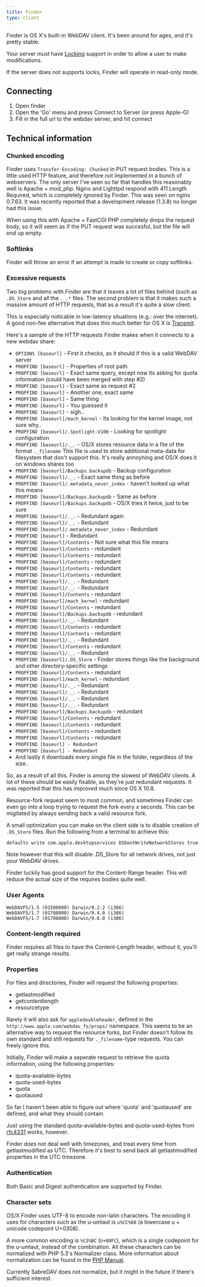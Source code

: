 ```yaml
---
title: Finder
type: client
---
```


Finder is OS X's built-in WebDAV client. It's been around for ages, and
it's pretty stable.

Your server _must_ have [Locking](/dav/locking) support in order to allow
a user to make modifications.

If the server does not supports locks, Finder will operate in read-only mode.

Connecting
----------

1. Open finder
2. Open the 'Go' menu and press Connect to Server (or press Apple-G)
3. Fill in the full url to the webdav server, and hit connect

Technical information
---------------------

### Chunked encoding

Finder uses `Transfer-Encoding: Chunked` in PUT request bodies. This is a
little used HTTP feature, and therefore not implemented in a bunch of
webservers. The only server I've seen so far that handles this reasonably well
is Apache + mod_php. Nginx and Lighttpd respond with 411 Length Required,
which is completely ignored by Finder. This was seen on nginx 0.7.63.
It was recently reported that a development release (1.3.8) no longer had this
issue.

When using this with Apache + FastCGI PHP completely drops the request body,
so it will seem as if the PUT request was succesful, but the file will end up
empty.

### Softlinks

Finder will throw an error if an attempt is made to create or copy softlinks.

### Excessive requests

Two big problems with Finder are that it leaves a lot of files behind (such as
`.DS_Store` and all the `._.*` files. The second problem is that it makes such
a massive amount of HTTP requests, that as a result it's quite a slow client.

This is especially noticable in low-latency situations (e.g.: over the
internet). A good non-fee alternative that does this much better for OS X is
[Transmit](/dav/clients/transmit).

Here's a sample of the HTTP requests Finder makes when it connects to a new
webdav share:


* `OPTIONS [baseurl]` - First it checks, as it should if this is a valid WebDAV server
* `PROPFIND [baseurl]` - Properties of root path
* `PROPFIND [baseurl]` - Exact same query, except now its asking for quota information (could have been merged with step #2)
* `PROPFIND [baseurl]` - Exact same as request #2
* `PROPFIND [baseurl]` - Another one, exact same
* `PROPFIND [baseurl]` - Same thing
* `PROPFIND [baseurl]` - You guessed it
* `PROPFIND [baseurl]` - sigh..
* `PROPFIND [baseurl]/mach_kernel` - Its looking for the kernel image, not sure why..
* `PROPFIND [baseurl]/.Spotlight-V100` - Looking for spotlight configuration
* `PROPFIND [baseurl]/._.` - OS/X stores resource data in a file of the format `._filename` This file is used to store additional meta-data for filesystem that don't support this. It's really annoyhing and OS/X does it on windows shares too
* `PROPFIND [baseurl]/Backups.backupdb` - Backup configuration
* `PROPFIND [baseurl]/._.` - Exact same thing as before
* `PROPFIND [baseurl]/.metadata_never_index` - haven't looked up what this means
* `PROPFIND [baseurl]/Backups.backupdb` - Same as before
* `PROPFIND [baseurl]/Backups.backupdb` - OS/X tries it twice, just to be sure
* `PROPFIND [baseurl]/._.` - Redundant again
* `PROPFIND [baseurl]/._.` - Redundant
* `PROPFIND [baseurl]/.metadata_never_index` - Redundant
* `PROPFIND [baseurl]` - Redundant
* `PROPFIND [baseurl]/Contents` - Not sure what this file means
* `PROPFIND [baseurl]/Contents` - redundant
* `PROPFIND [baseurl]/Contents` - redundant
* `PROPFIND [baseurl]/Contents` - redundant
* `PROPFIND [baseurl]/Contents` - redundant
* `PROPFIND [baseurl]/Contents` - redundant
* `PROPFIND [baseurl]/._.` - Redundant
* `PROPFIND [baseurl]/._.` - Redundant
* `PROPFIND [baseurl]/Contents` - redundant
* `PROPFIND [baseurl]/mach_kernel` - redundant
* `PROPFIND [baseurl]/Contents` - redundant
* `PROPFIND [baseurl]/Backups.backupdb` - redundant
* `PROPFIND [baseurl]/._.` - Redundant
* `PROPFIND [baseurl]/Contents` - redundant
* `PROPFIND [baseurl]/Contents` - redundant
* `PROPFIND [baseurl]/._.` - Redundant
* `PROPFIND [baseurl]/Contents` - redundant
* `PROPFIND [baseurl]/._.` - Redundant
* `PROPFIND [baseurl]/.DS_Store` - Finder stores things like the background and other directory-specific settings
* `PROPFIND [baseurl]/Contents` - redundant
* `PROPFIND [baseurl]/mach_kernel` - redundant
* `PROPFIND [baseurl]/._.` - Redundant
* `PROPFIND [baseurl]/._.` - Redundant
* `PROPFIND [baseurl]/._.` - Redundant
* `PROPFIND [baseurl]/._.` - Redundant
* `PROPFIND [baseurl]/Backups.backupdb` - redundant
* `PROPFIND [baseurl]/Contents` - redundant
* `PROPFIND [baseurl]/Contents` - redundant
* `PROPFIND [baseurl]/Contents` - redundant
* `PROPFIND [baseurl]/Contents` - redundant
* `PROPFIND [baseurl] - Redundant`
* `PROPFIND [baseurl] - Redundant`
* And lastly it downloads every single file in the folder, regardless of the size..

So, as a result of all this. Finder is among the slowest of WebDAV clients. A
lot of these should be easily fixable, as they're just redundant requests.
It was reported that this has improved much since OS X 10.8.

Resource-fork request seem to most common, and sometimes Finder can even go
into a loop trying to request the fork every x seconds. This can be migitated
by always sending back a valid resource fork.

A small optimization you can make on the client side is to disable creation of
`.DS_Store` files. Run the following from a terminal to achieve this:

    defaults write com.apple.desktopservices DSDontWriteNetworkStores true

Note however that this will disable .DS_Store for all network drives, not just
your WebDAV drives.

Finder luckily has good support for the Content-Range header. This will
reduce the actual size of the requires bodies quite well.

### User Agents

    WebDAVFS/1.5 (01508000) Darwin/9.2.2 (i386)
    WebDAVFS/1.7 (01708000) Darwin/9.4.0 (i386)
    WebDAVFS/1.7 (01708000) Darwin/9.6.0 (i386)

### Content-length required

Finder requires all files to have the Content-Length header, without it,
you'll get really strange results.

### Properties

For files and directories, Finder will request the following properties:

* getlastmodified
* getcontentlength
* resourcetype

Rarely it will also ask for `appledoubleheader`, defined in the
`http://www.apple.com/webdav_fs/props/` namespace. This seems to be an
alternative way to request the resource forks, but Finder doesn't follow its
own standard and still requests for `._filename`-type requests. You can freely
ignore this.

Initially, Finder will make a seperate request to retrieve the quota
information, using the following properties:

* quota-available-bytes
* quota-used-bytes
* quota
* quotaused

So far I haven't been able to figure out where 'quota' and 'quotaused' are
defined, and what they should contain.

Just using the standard quota-available-bytes and quota-used-bytes from
[rfc4331][rfc4331] works, however.

Finder does not deal well with timezones, and treat every time from
getlastmodified as UTC. Therefore it's best to send back all getlastmodified
properties in the UTC timezone.

### Authentication

Both Basic and Digest authentication are supported by Finder.

### Character sets

OS/X Finder uses UTF-8 to encode non-latin characters. The encoding it uses
for characters such as the u-umlaut is `u%CC%88` (a lowercase u + unicode
codepoint U+0308).

A more common encoding is `%C3%BC` (`U+00FC`), which is a single codepoint for
the u-umlaut, instead of the combination. All these characters can be
normalized with PHP 5.3's Normalizer class. More information about
normalization can be found in the [PHP Manual][1].

Currently SabreDAV does not normalize, but it might in the future if there's
sufficient interest.

[rfc4331]: http://tools.ietf.org/html/rfc4331
[1]: http://kr2.php.net/manual/en/class.normalizer.php
